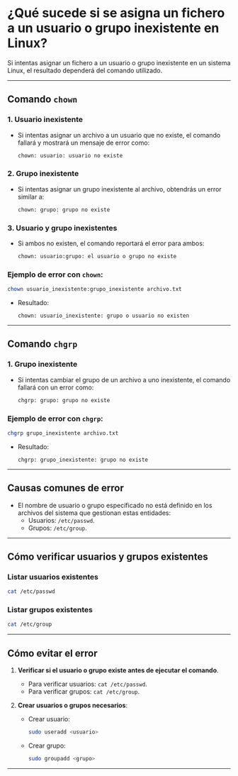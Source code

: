 
# ¿Qué sucede si se asigna un fichero a un usuario o grupo inexistente en Linux?

Si intentas asignar un fichero a un usuario o grupo inexistente en un sistema Linux, el resultado dependerá del comando utilizado.

---

## Comando `chown`

### 1. Usuario inexistente
- Si intentas asignar un archivo a un usuario que no existe, el comando fallará y mostrará un mensaje de error como:
  ```bash
  chown: usuario: usuario no existe
  ```

### 2. Grupo inexistente
- Si intentas asignar un grupo inexistente al archivo, obtendrás un error similar a:
  ```bash
  chown: grupo: grupo no existe
  ```

### 3. Usuario y grupo inexistentes
- Si ambos no existen, el comando reportará el error para ambos:
  ```bash
  chown: usuario:grupo: el usuario o grupo no existe
  ```

### Ejemplo de error con `chown`:
```bash
chown usuario_inexistente:grupo_inexistente archivo.txt
```
- Resultado:
  ```
  chown: usuario_inexistente: grupo o usuario no existen
  ```

---

## Comando `chgrp`

### 1. Grupo inexistente
- Si intentas cambiar el grupo de un archivo a uno inexistente, el comando fallará con un error como:
  ```bash
  chgrp: grupo: grupo no existe
  ```

### Ejemplo de error con `chgrp`:
```bash
chgrp grupo_inexistente archivo.txt
```
- Resultado:
  ```
  chgrp: grupo_inexistente: grupo no existe
  ```

---

## Causas comunes de error
- El nombre de usuario o grupo especificado no está definido en los archivos del sistema que gestionan estas entidades:
  - Usuarios: `/etc/passwd`.
  - Grupos: `/etc/group`.

---

## Cómo verificar usuarios y grupos existentes

### Listar usuarios existentes
```bash
cat /etc/passwd
```

### Listar grupos existentes
```bash
cat /etc/group
```

---

## Cómo evitar el error

1. **Verificar si el usuario o grupo existe antes de ejecutar el comando**.
   - Para verificar usuarios: `cat /etc/passwd`.
   - Para verificar grupos: `cat /etc/group`.

2. **Crear usuarios o grupos necesarios**:
   - Crear usuario: 
     ```bash
     sudo useradd <usuario>
     ```
   - Crear grupo: 
     ```bash
     sudo groupadd <grupo>
     ```

---
